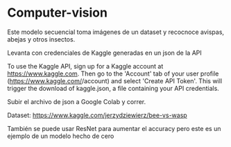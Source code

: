 # Computer-vision

Este modelo secuencial toma imágenes de un dataset y recocnoce avispas, abejas y otros insectos. 

Levanta con credenciales de Kaggle generadas en un json de la API

To use the Kaggle API, sign up for a Kaggle account at https://www.kaggle.com. Then go to the 'Account' tab of your user profile (https://www.kaggle.com/<username>/account) and select 'Create API Token'. This will trigger the download of kaggle.json, a file containing your API credentials.
  
Subir el archivo de json a Google Colab y correr.

Dataset: https://www.kaggle.com/jerzydziewierz/bee-vs-wasp

También se puede usar ResNet para aumentar el accuracy pero este es un ejemplo de un modelo hecho de cero

